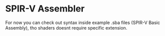 # SPIR-V Assembler
 For now you can check out syntax inside example .sba files (SPIR-V Basic Assembly), tho shaders doesnt require specific extension.